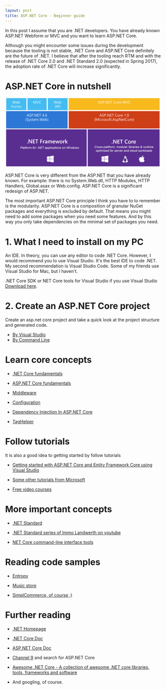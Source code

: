 ```yaml
---
layout: post
title: ASP.NET Core - Beginner guide
---
```


In this post I assume that you are .NET developers. You have already known ASP.NET Webform or MVC and you want to learn ASP.NET Core.

Although you might encounter some issues during the development because the tooling is not stable, .NET Core and ASP.NET Core definitely are the future of .NET. I believe that after the tooling reach RTM and with the release of .NET Core 2.0 and .NET Standard 2.0 (expected in Spring 2017), the adoption rate of .NET Core will increase significantly.

# ASP.NET Core in nutshell

![ASP.NET Core](/images/aspnetcore.png "ASP.NET Core")

ASP.NET Core is very different from the ASP.NET that you have already known. For example: there is no System.Web.dll, HTTP Modules, HTTP Handlers, Global.asax or Web.config. ASP.NET Core is a significant redesign of ASP.NET.

The most important ASP.NET Core principle I think you have to to remember is the modularity. ASP.NET Core is a composition of granular NuGet packages and everything is excluded by default. That means you might need to add some packages when you need some features. And by this way you only take dependencies on the minimal set of packages you need.

# 1. What I need to install on my PC

An IDE. In theory, you can use any editor to code .NET Core. However, I would recommend you to use Visual Studio. It's the best IDE to code .NET. My second recommendation is Visual Studio Code. Some of my friends use Visual Studio for Mac, but I haven't. 

.NET Core SDK or NET Core tools for Visual Studio if you use Visual Studio [Download here](https://www.microsoft.com/net/download/core). 

# 2. Create an ASP.NET Core project

Create an asp.net core project and take a quick look at the project structure and generated code.

- [By Visual Studio](https://docs.microsoft.com/en-us/aspnet/core/tutorials/first-mvc-app/start-mvc)
- [By Command Line](https://docs.microsoft.com/en-us/aspnet/core/getting-started)

# Learn core concepts

- [.NET Core fundamentals](https://docs.microsoft.com/en-us/dotnet/articles/core/index)

- [ASP.NET Core fundamentals](https://docs.microsoft.com/en-us/aspnet/core/fundamentals/index)

- [Middleware](https://docs.microsoft.com/en-us/aspnet/core/fundamentals/middleware)

- [Configuration](https://docs.microsoft.com/en-us/aspnet/core/fundamentals/configuration)

- [Dependency Injection In ASP.NET Core](https://docs.microsoft.com/en-us/aspnet/core/fundamentals/dependency-injection)

- [TagHelper](https://docs.microsoft.com/en-us/aspnet/core/mvc/views/tag-helpers/intro)

# Follow tutorials
 It is also a good idea to getting started by follow tutorials
 
- [Getting started with ASP.NET Core and Entity Framework Core using Visual Studio](https://docs.microsoft.com/en-us/aspnet/core/data/ef-mvc/)

- [Some other tutorials from Microsoft](https://docs.microsoft.com/en-us/aspnet/core/tutorials/)

- [Free video courses](https://www.asp.net/freecourses)

# More important concepts

- [.NET Standard](https://docs.microsoft.com/en-us/dotnet/articles/standard/library)

- [.NET Standard series of Immo Landwerth on youtube](https://www.youtube.com/watch?v=YI4MurjfMn8&list=PLRAdsfhKI4OWx321A_pr-7HhRNk7wOLLY)

- [NET Core command-line interface tools](https://docs.microsoft.com/en-us/dotnet/articles/core/tools/)

# Reading code samples

- [Entropy](https://github.com/aspnet/Entropy/tree/dev/samples)

- [Music store](https://github.com/aspnet/MusicStore)

- [SimplCommerce, of course ;)](https://github.com/simplcommerce/SimplCommerce)

# Further reading

- [.NET Homepage](http://dot.net)

- [.NET Core Doc](https://docs.microsoft.com/en-us/dotnet/articles/core/)

- [ASP.NET Core Doc](https://docs.microsoft.com/en-us/aspnet/core/)

- [Channel 9](https://channel9.msdn.com) and search for ASP.NET Core

- [Awesome .NET Core - A collection of awesome .NET core libraries, tools, frameworks and software](https://github.com/thangchung/awesome-dotnet-core/)

- And googling, of course.